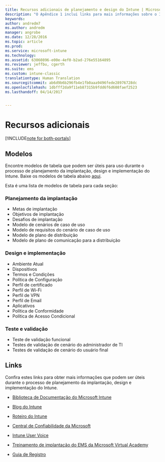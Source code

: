 ```yaml
---
title: Recursos adicionais de planejamento e design do Intune | Microsoft Docs
description: "O Apêndice 1 inclui links para mais informações sobre o Intune que podem ser úteis durante o processo de planejamento da implantação e implementação do Intune."
keywords: 
author: andredm7
ms.author: andredm
manager: angrobe
ms.date: 12/28/2016
ms.topic: article
ms.prod: 
ms.service: microsoft-intune
ms.technology: 
ms.assetid: 63060896-e00e-4ef0-b2ad-276e55164895
ms.reviewer: jeffbu, cgerth
ms.suite: ems
ms.custom: intune-classic
translationtype: Human Translation
ms.sourcegitcommit: ab6d9b6b296fb4e1fb0aaa9496fede28976728dc
ms.openlocfilehash: 1dbfff2da9f11eb87315b9fdd6f6d608faef2523
ms.lasthandoff: 04/14/2017


---
```


# <a name="additional-resources"></a>Recursos adicionais

[!INCLUDE[note for both-portals](../includes/note-for-both-portals.md)]

## <a name="templates"></a>Modelos

Encontre modelos de tabela que podem ser úteis para uso durante o processo de planejamento da implantação, design e implementação do Intune. Baixe os modelos de tabela abaixo [aqui](https://gallery.technet.microsoft.com/Intune-deployment-planning-fae156c2?redir=0).

Esta é uma lista de modelos de tabela para cada seção:

### <a name="deployment-planning"></a>Planejamento da implantação

- Metas de implantação
- Objetivos de implantação
- Desafios de implantação
- Modelo de cenários de caso de uso
- Modelo de requisitos do cenário de caso de uso
- Modelo de plano de distribuição
- Modelo de plano de comunicação para a distribuição

### <a name="design-and-implementation"></a>Design e implementação

- Ambiente Atual
- Dispositivos
- Termos e Condições
- Política de Configuração
- Perfil de certificado
- Perfil de Wi-Fi
- Perfil de VPN
- Perfil de Email
- Aplicativos
- Política de Conformidade
- Política de Acesso Condicional

### <a name="test-and-validation"></a>Teste e validação

- Teste de validação funcional
- Testes de validação de cenário do administrador de TI
- Testes de validação de cenário do usuário final

## <a name="links"></a>Links

Confira estes links para obter mais informações que podem ser úteis durante o processo de planejamento da implantação, design e implementação do Intune.

-   [Biblioteca de Documentação do Microsoft Intune](https://docs.microsoft.com/intune/)

-   [Blog do Intune](https://blogs.technet.microsoft.com/enterprisemobility/)

-   [Roteiro do Intune ](https://www.microsoft.com/server-cloud/roadmap/)

-   [Central de Confiabilidade da Microsoft](http://www.microsoft.com/TrustCenter/default.aspx)

-   [Intune User Voice](http://microsoftintune.uservoice.com/)

-   [Treinamento de implantação do EMS da Microsoft Virtual Academy](https://mva.microsoft.com/training-courses/deploying-microsoft-enterprise-mobility-suite-16408?l=wjq9vmwvD_5805996570)

-   [Guia de Registro](https://gallery.technet.microsoft.com/Intune-End-User-Enrollment-3a0c9b0c?WT.mc_id=Blog_Intune_General_PCIT)

